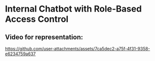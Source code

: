 # Internal Chatbot with Role-Based Access Control

## Video for representation:


https://github.com/user-attachments/assets/7ca5dec2-a75f-4f31-9358-e6234759a637

